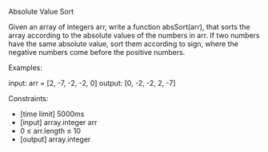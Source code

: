 Absolute Value Sort

Given an array of integers arr, write a function absSort(arr), that sorts the array according to the absolute values of the numbers in arr. If two numbers have the same absolute value, sort them according to sign, where the negative numbers come before the positive numbers.

Examples:

input:  arr = [2, -7, -2, -2, 0]
output: [0, -2, -2, 2, -7]

Constraints:

- [time limit] 5000ms
- [input] array.integer arr
- 0 ≤ arr.length ≤ 10
- [output] array.integer

